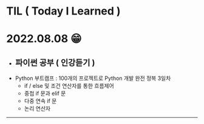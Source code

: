 # TIL ( Today I Learned )

# **2022.08.08 😁** 

- ## 파이썬 공부 ( 인강듣기 ) 
- Python 부트캠프 : 100개의 프로젝트로 Python 개발 완전 정복 3일차
    - if / else 및 조건 연산자를 통한 흐름제어
    - 중첩 if 문과 elif 문
    - 다중 연속 if 문
    - 논리 연산자

---
